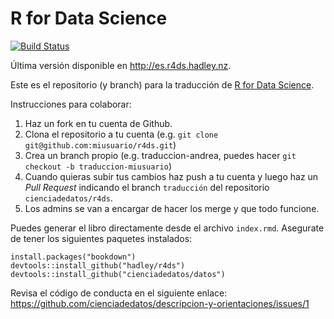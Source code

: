 # R for Data Science

[![Build Status](https://travis-ci.org/cienciadedatos/r4ds.svg?branch=traduccion)](https://travis-ci.org/cienciadedatos/r4ds)

Última versión disponible en http://es.r4ds.hadley.nz.

Este es el repositorio (y branch) para la traducción de [R for Data Science](http://r4ds.had.co.nz).

Instrucciones para colaborar:
1. Haz un fork en tu cuenta de Github.
2. Clona el repositorio a tu cuenta (e.g. `git clone git@github.com:miusuario/r4ds.git`)
3. Crea un branch propio (e.g. traduccion-andrea, puedes hacer `git checkout -b traduccion-miusuario`)
4. Cuando quieras subir tus cambios haz push a tu cuenta y luego haz un *Pull Request* indicando el branch `traducción` del repositorio `cienciadedatos/r4ds`.
5. Los admins se van a encargar de hacer los merge y que todo funcione.

Puedes generar el libro directamente desde el archivo `index.rmd`. Asegurate de tener los siguientes paquetes instalados:

```{r}
install.packages("bookdown")
devtools::install_github("hadley/r4ds")
devtools::install_github("cienciadedatos/datos")
```
Revisa el código de conducta en el siguiente enlace: https://github.com/cienciadedatos/descripcion-y-orientaciones/issues/1
